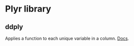 # Plyr library

## ddply
Applies a function to each unique variable in a column.
[Docs](https://www.rdocumentation.org/packages/plyr/versions/1.1/topics/ddply).